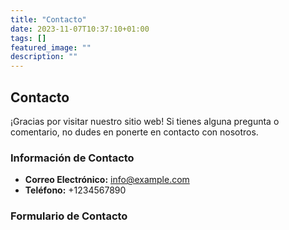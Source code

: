```yaml
---
title: "Contacto"
date: 2023-11-07T10:37:10+01:00
tags: []
featured_image: ""
description: ""
---
```


## Contacto

¡Gracias por visitar nuestro sitio web! Si tienes alguna pregunta o comentario, no dudes en ponerte en contacto con nosotros.

### Información de Contacto

- **Correo Electrónico:** info@example.com
- **Teléfono:** +1234567890

### Formulario de Contacto
